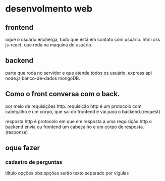 # desenvolmento web

## frontend

oque o usuário encherga, tudo que está em contato com usuário.
html css js-react.
que roda na maquina do usuário.

## backend

parte que roda no servidor e que atende todos os usuário.
express api node.js banco-de-dados mongoDB.

## Como o front conversa com o back.

por meio de requisições http. 
requisição http é um protocolo com cabeçalho e um corpo, que sai do frontend e vai para o backend.(request)

resposta http é protocolo em que em resposta a uma requisição http o backend envia ou frontend um cabeçalho e um corpo de resposta. (response)

## oque fazer

### cadastro de perguntas
tiltulo
opções
obs:opções serão texto separado por vígulas
